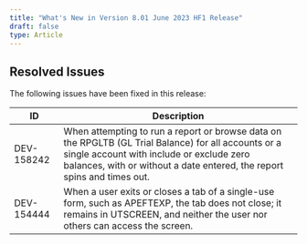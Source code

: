 ```yaml
---
title: "What's New in Version 8.01 June 2023 HF1 Release"
draft: false
type: Article
---
```


## Resolved Issues

The following issues have been fixed in this release:

| ID         | Description                                                                                                                                                                                                                 |
|------------|-----------------------------------------------------------------------------------------------------------------------------------------------------------------------------------------------------------------------------|
| DEV-158242 | When attempting to run a report or browse data on the RPGLTB (GL Trial Balance) for all accounts or a single account with include or exclude zero balances, with or without a date entered, the report spins and times out. |
| DEV-154444 | When a user exits or closes a tab of a single-use form, such as APEFTEXP, the tab does not close; it remains in UTSCREEN, and neither the user nor others can access the screen.                                            |